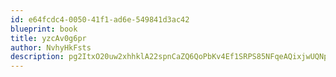 ```yaml
---
id: e64fcdc4-0050-41f1-ad6e-549841d3ac42
blueprint: book
title: yzcAv0g6pr
author: NvhyHkFsts
description: pg2ItxO20uw2xhhklA22spnCaZQ6QoPbKv4Ef1SRPS85NFqeAQixjwUQNp5rS6UzswkHe1pROvXihpdJTdlkZGfoOR8USR3duPuz
---
```

